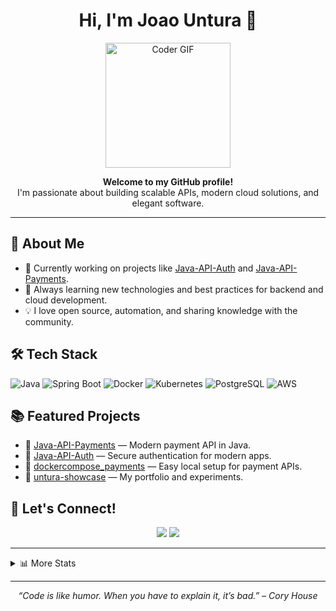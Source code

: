 <!-- Profile README for JoaoUntura -->

<h1 align="center">Hi, I'm Joao Untura 👋</h1>
<p align="center">
  <img src="https://media2.giphy.com/media/v1.Y2lkPTc5MGI3NjExMnJkdXNobWZ5dHMwNWNjaTduaTY5YTJ3dzA0c296NWg1Y3dlemhyeSZlcD12MV9pbnRlcm5hbF9naWZfYnlfaWQmY3Q9Zw/aNqEFrYVnsS52/giphy.gif" width="200" alt="Coder GIF">
</p>

<p align="center">
  <b>Welcome to my GitHub profile!</b> <br>
  I'm passionate about building scalable APIs, modern cloud solutions, and elegant software.
</p>

---

## 🚀 About Me

- 🔭 Currently working on projects like <a href="https://github.com/JoaoUntura/Java-API-Auth">Java-API-Auth</a> and <a href="https://github.com/JoaoUntura/Java-API-Payments">Java-API-Payments</a>.
- 🌱 Always learning new technologies and best practices for backend and cloud development.
- 💡 I love open source, automation, and sharing knowledge with the community.

## 🛠️ Tech Stack

![Java](https://img.shields.io/badge/Java-ED8B00?style=flat&logo=java&logoColor=white)
![Spring Boot](https://img.shields.io/badge/Spring%20Boot-6DB33F?style=flat&logo=spring-boot&logoColor=white)
![Docker](https://img.shields.io/badge/Docker-2496ED?style=flat&logo=docker&logoColor=white)
![Kubernetes](https://img.shields.io/badge/Kubernetes-326CE5?style=flat&logo=kubernetes&logoColor=white)
![PostgreSQL](https://img.shields.io/badge/PostgreSQL-4169E1?style=flat&logo=postgresql&logoColor=white)
![AWS](https://img.shields.io/badge/AWS-232F3E?style=flat&logo=amazon-aws&logoColor=white)



## 📚 Featured Projects


- 🔗 [Java-API-Payments](https://github.com/JoaoUntura/Java-API-Payments) — Modern payment API in Java.
- 🔗 [Java-API-Auth](https://github.com/JoaoUntura/Java-API-Auth) — Secure authentication for modern apps.
- 🔗 [dockercompose_payments](https://github.com/JoaoUntura/dockercompose_payments) — Easy local setup for payment APIs.
- 🔗 [untura-showcase](https://github.com/JoaoUntura/untura-showcase) — My portfolio and experiments.

## 🤝 Let's Connect!

<!-- Add your social links below. Example: -->
<p align="center">
  <a href="https://www.linkedin.com/in/your-linkedin"><img src="https://img.shields.io/badge/LinkedIn-blue?logo=linkedin&logoColor=white"></a>
  <a href="mailto:your.email@example.com"><img src="https://img.shields.io/badge/Email-D14836?logo=gmail&logoColor=white"></a>
</p>

---

<details>
<summary>📊 More Stats</summary>
<br>
<img src="https://github-readme-streak-stats.herokuapp.com/?user=JoaoUntura&theme=tokyonight" alt="GitHub Streak Stats"/>
</details>

---

<p align="center">
  <i>“Code is like humor. When you have to explain it, it’s bad.” – Cory House</i>
</p>